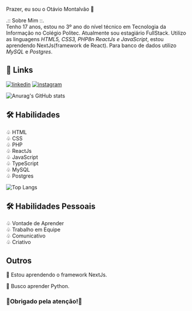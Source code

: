 
Prazer, eu sou o Otávio Montalvão 🚀

 .:: Sobre Mim ::.                                                  
Tenho 17 anos, estou no 3º ano do nível técnico em Tecnologia da Informação no Colégio Politec. Atualmente sou estagiário FullStack. Utilizo as linguagens *HTML5, CSS3, PHP8n ReactJs e JavaScript*, estou aprendendo NextJs(framework de React). Para banco de dados utilizo *MySQL* e *Postgres*.



## 🔗 Links
[![linkedin](https://img.shields.io/badge/linkedin-0A66C2?style=for-the-badge&logo=linkedin&logoColor=white)](https://www.linkedin.com/in/otávio-montalvão-10355a207)
[![instagram](https://img.shields.io/badge/instagram-F56040?style=for-the-badge&logo=instagram&logoColor=white)](https://www.instagram.com/omontalvao_/)

![Anurag's GitHub stats](https://github-readme-stats.vercel.app/api?username=otavio16design&show_icons=true&theme=radical&include_all_commits=true)

## 🛠 Habilidades
♧ HTML                                                  
♧ CSS                                                  
♧ PHP                                                  
♧ ReactJs                                                  
♧ JavaScript                                                  
♧ TypeScript                                                 
♧ MySQL                                                  
♧ Postgres                                                  

![Top Langs](https://github-readme-stats.vercel.app/api/top-langs/?username=otavio16design&layout=compact&theme=radical)

## 🛠 Habilidades Pessoais
♧ Vontade de Aprender                                                  
♧ Trabalho em Equipe                                                  
♧ Comunicativo                                                  
♧ Criativo                                        


## Outros
🧠 Estou aprendendo o framework NextJs.

💭 Busco aprender Python.

### 🚀Obrigado pela atenção!🚀
